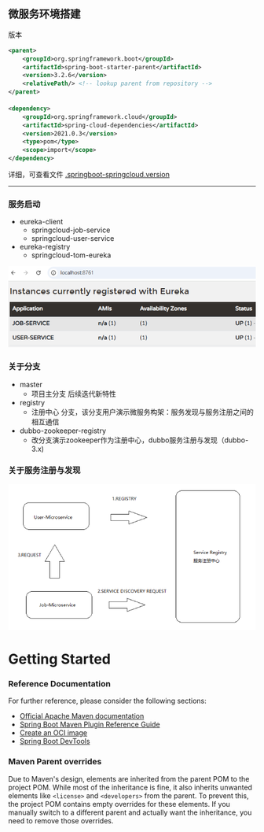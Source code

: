



## 微服务环境搭建

版本
```xml
<parent>
    <groupId>org.springframework.boot</groupId>
    <artifactId>spring-boot-starter-parent</artifactId>
    <version>3.2.6</version>
    <relativePath/> <!-- lookup parent from repository -->
</parent>

<dependency>
    <groupId>org.springframework.cloud</groupId>
    <artifactId>spring-cloud-dependencies</artifactId>
    <version>2021.0.3</version>
    <type>pom</type>
    <scope>import</scope>
</dependency>
```

详细，可查看文件
[.springboot-springcloud.version](.springboot-springcloud.version)



---

### 服务启动

- eureka-client
  - springcloud-job-service
  - springcloud-user-service
- eureka-registry
  - springcloud-tom-eureka

![microservices-dashbord.png](document%2Fmicroservices-dashbord.png)


### 关于分支

- master
  - 项目主分支 后续迭代新特性
- registry
  - 注册中心 分支，该分支用户演示微服务构架：服务发现与服务注册之间的相互通信
- dubbo-zookeeper-registry
  - 改分支演示zookeeper作为注册中心，dubbo服务注册与发现（dubbo-3.x)

### 关于服务注册与发现

![Service registration and discovery.png](document%2FService%20registration%20and%20discovery.png)








# Getting Started

### Reference Documentation

For further reference, please consider the following sections:

* [Official Apache Maven documentation](https://maven.apache.org/guides/index.html)
* [Spring Boot Maven Plugin Reference Guide](https://docs.spring.io/spring-boot/3.4.0/maven-plugin)
* [Create an OCI image](https://docs.spring.io/spring-boot/3.4.0/maven-plugin/build-image.html)
* [Spring Boot DevTools](https://docs.spring.io/spring-boot/3.4.0/reference/using/devtools.html)

### Maven Parent overrides

Due to Maven's design, elements are inherited from the parent POM to the project POM.
While most of the inheritance is fine, it also inherits unwanted elements like `<license>` and `<developers>` from the
parent.
To prevent this, the project POM contains empty overrides for these elements.
If you manually switch to a different parent and actually want the inheritance, you need to remove those overrides.

